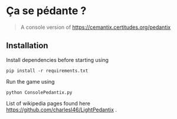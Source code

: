 # Ça se pédante ?

> A console version of https://cemantix.certitudes.org/pedantix


## Installation

Install dependencies before starting using
```console
pip install -r requirements.txt
```

Run the game using
```console
python ConsolePedantix.py
```

List of wikipedia pages found here https://github.com/charlesl46/LightPedantix .

